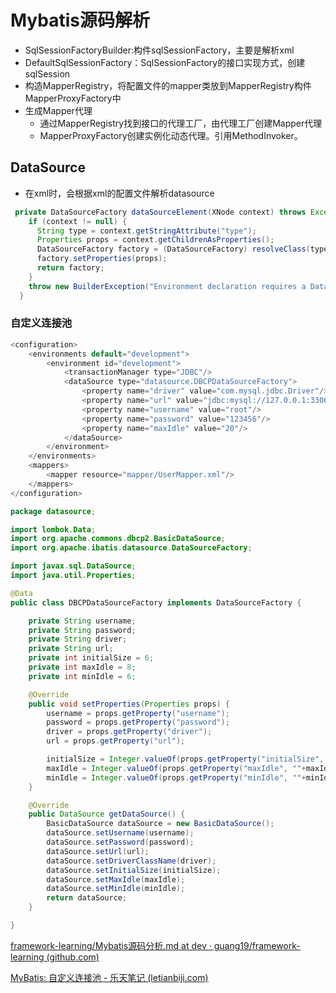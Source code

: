 # Mybatis源码解析



+ SqlSessionFactoryBuilder:构件sqlSessionFactory，主要是解析xml
+ DefaultSqlSessionFactory：SqlSessionFactory的接口实现方式，创建sqlSession
+ 构造MapperRegistry，将配置文件的mapper类放到MapperRegistry构件MapperProxyFactory中
+ 生成Mapper代理
  + 通过MapperRegistry找到接口的代理工厂，由代理工厂创建Mapper代理
  + MapperProxyFactory创建实例化动态代理。引用MethodInvoker。


## DataSource

+ 在xml时，会根据xml的配置文件解析datasource

```java
 private DataSourceFactory dataSourceElement(XNode context) throws Exception {
    if (context != null) {
      String type = context.getStringAttribute("type");
      Properties props = context.getChildrenAsProperties();
      DataSourceFactory factory = (DataSourceFactory) resolveClass(type).getDeclaredConstructor().newInstance();
      factory.setProperties(props);
      return factory;
    }
    throw new BuilderException("Environment declaration requires a DataSourceFactory.");
  }
```

### 自定义连接池

```java
<configuration>
    <environments default="development">
        <environment id="development">
            <transactionManager type="JDBC"/>
            <dataSource type="datasource.DBCPDataSourceFactory">
                <property name="driver" value="com.mysql.jdbc.Driver"/>
                <property name="url" value="jdbc:mysql://127.0.0.1:3306/blog_db?useUnicode=true&amp;characterEncoding=utf8"/>
                <property name="username" value="root"/>
                <property name="password" value="123456"/>
                <property name="maxIdle" value="20"/>
            </dataSource>
        </environment>
    </environments>
    <mappers>
        <mapper resource="mapper/UserMapper.xml"/>
    </mappers>
</configuration>
```

```java
package datasource;

import lombok.Data;
import org.apache.commons.dbcp2.BasicDataSource;
import org.apache.ibatis.datasource.DataSourceFactory;

import javax.sql.DataSource;
import java.util.Properties;

@Data
public class DBCPDataSourceFactory implements DataSourceFactory {

    private String username;
    private String password;
    private String driver;
    private String url;
    private int initialSize = 6;
    private int maxIdle = 8;
    private int minIdle = 6;

    @Override
    public void setProperties(Properties props) {
        username = props.getProperty("username");
        password = props.getProperty("password");
        driver = props.getProperty("driver");
        url = props.getProperty("url");

        initialSize = Integer.valueOf(props.getProperty("initialSize", ""+initialSize));
        maxIdle = Integer.valueOf(props.getProperty("maxIdle", ""+maxIdle));
        minIdle = Integer.valueOf(props.getProperty("minIdle", ""+minIdle));
    }

    @Override
    public DataSource getDataSource() {
        BasicDataSource dataSource = new BasicDataSource();
        dataSource.setUsername(username);
        dataSource.setPassword(password);
        dataSource.setUrl(url);
        dataSource.setDriverClassName(driver);
        dataSource.setInitialSize(initialSize);
        dataSource.setMaxIdle(maxIdle);
        dataSource.setMinIdle(minIdle);
        return dataSource;
    }

}
```



[framework-learning/Mybatis源码分析.md at dev · guang19/framework-learning (github.com)](https://github.com/guang19/framework-learning/blob/dev/orm-learning/Mybatis源码分析.md)

[MyBatis: 自定义连接池 - 乐天笔记 (letianbiji.com)](https://www.letianbiji.com/mybatis/mybatis-custom-conn-pool.html)
